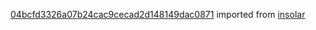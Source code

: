 [04bcfd3326a07b24cac9cecad2d148149dac0871](https://github.com/insolar/insolar/commit/04bcfd3326a07b24cac9cecad2d148149dac0871) imported from [insolar](https://github.com/insolar/insolar)
